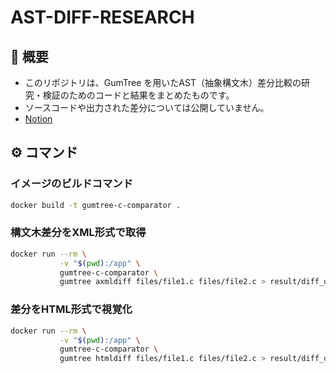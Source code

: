 # AST-DIFF-RESEARCH
## 📕 概要
- このリポジトリは、GumTree を用いたAST（抽象構文木）差分比較の研究・検証のためのコードと結果をまとめたものです。  
- ソースコードや出力された差分については公開していません。  
- [Notion](https://www.notion.so/GumTree-23d71b2bd1d0805abcbff1cc70c81c85?source=copy_link)

## ⚙️ コマンド
### イメージのビルドコマンド
```bash
docker build -t gumtree-c-comparator .
```
### 構文木差分をXML形式で取得
```bash
docker run --rm \
           -v "$(pwd):/app" \
           gumtree-c-comparator \
           gumtree axmldiff files/file1.c files/file2.c > result/diff_output.xml
```

### 差分をHTML形式で視覚化
```bash
docker run --rm \
           -v "$(pwd):/app" \
           gumtree-c-comparator \
           gumtree htmldiff files/file1.c files/file2.c > result/diff_output.html
```
